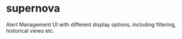 # supernova
Alert Management UI with different display options, including filtering, historical views etc.
